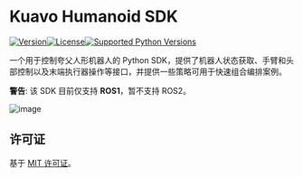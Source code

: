 # Kuavo Humanoid SDK

[![Version](https://img.shields.io/pypi/v/kuavo-humanoid-sdk.svg)](https://pypi.org/project/kuavo-humanoid-sdk/)[![License](https://img.shields.io/pypi/l/kuavo-humanoid-sdk.svg)](#)[![Supported Python Versions](https://img.shields.io/pypi/pyversions/kuavo-humanoid-sdk.svg)](https://pypi.python.org/pypi/kuavo-humanoid-sdk)

一个用于控制夸父人形机器人的 Python SDK，提供了机器人状态获取、手臂和头部控制以及末端执行器操作等接口，并提供一些策略可用于快速组合编排案例。

**警告**: 该 SDK 目前仅支持 **ROS1**，暂不支持 ROS2。

![image](https://kuavo.lejurobot.com/manual/assets/images/kuavo_4pro-cf84d43f1c370666c6e810d2807ae3e4.png)

## 许可证

基于 [MIT 许可证](https://opensource.org/licenses/MIT)。
